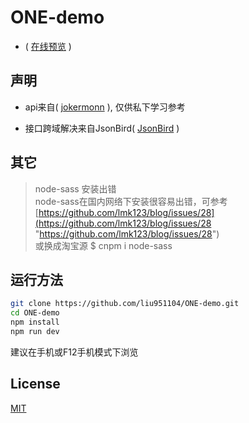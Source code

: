 # ONE-demo

* ( [在线预览](http://m.lxms951104.me/) )

## 声明
- api来自( [jokermonn](https://github.com/jokermonn/-Api/blob/master/ONEv3.5.0~.md) ), 仅供私下学习参考  

- 接口跨域解决来自JsonBird( [JsonBird](https://bird.ioliu.cn/) )

## 其它
> node-sass 安装出错 <br/>
> node-sass在国内网络下安装很容易出错，可参考[https://github.com/lmk123/blog/issues/28](https://github.com/lmk123/blog/issues/28 "https://github.com/lmk123/blog/issues/28") <br/>
> 或换成淘宝源 $ cnpm i node-sass

## 运行方法

``` bash
git clone https://github.com/liu951104/ONE-demo.git
cd ONE-demo
npm install
npm run dev

```
建议在手机或F12手机模式下浏览

## License

[MIT](https://opensource.org/licenses/MIT)
